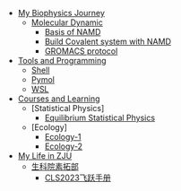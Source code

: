 - [My Biophysics Journey](/My-Biophysics-Journey/README.md)
  - [Molecular Dynamic](/My-Biophysics-Journey/Molecular-Dynamic/README.md)
      - [Basis of NAMD](/My-Biophysics-Journey/Molecular-Dynamic/NAMD_CDK7example.md)
      - [Build Covalent system with NAMD](/My-Biophysics-Journey/Molecular-Dynamic/Parametering-new-residue_NAMD.md)
      - [GROMACS protocol](/My-Biophysics-Journey/Molecular-Dynamic/GROMACS_protocol.md)
- [Tools and Programming](/Tools-and-Programming/README.md)
    - [Shell](/Tools-and-Programming/Shell.md)
    - [Pymol](/Tools-and-Programming/Pymol.md)
    - [WSL](/Tools-and-Programming/WSL.md)
- [Courses and Learning](/Course/README.md)
    - [Statistical Physics]
      - [Equilibrium Statistical Physics](/Course/Statistical_Physics/Equilibrium_Statistical_Physics.md)
    - [Ecology]
      - [Ecology-1](/Course/Ecology/Ecology1.md)
      - [Ecology-2](/Course/Ecology/Ecology2.md)
- [My Life in ZJU](/Life-in-ZJU/README.md)
  - [生科院素拓部](/Life-in-ZJU/CCAD/README.md)
    - [CLS2023飞跃手册](/Life-in-ZJU/CCAD/CLS2023Handbook-for-International.md) 
